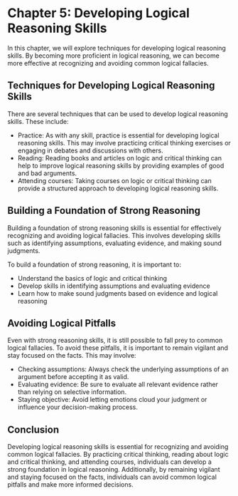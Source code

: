 Chapter 5: Developing Logical Reasoning Skills
==============================================

In this chapter, we will explore techniques for developing logical reasoning skills. By becoming more proficient in logical reasoning, we can become more effective at recognizing and avoiding common logical fallacies.

Techniques for Developing Logical Reasoning Skills
--------------------------------------------------

There are several techniques that can be used to develop logical reasoning skills. These include:

* Practice: As with any skill, practice is essential for developing logical reasoning skills. This may involve practicing critical thinking exercises or engaging in debates and discussions with others.
* Reading: Reading books and articles on logic and critical thinking can help to improve logical reasoning skills by providing examples of good and bad arguments.
* Attending courses: Taking courses on logic or critical thinking can provide a structured approach to developing logical reasoning skills.

Building a Foundation of Strong Reasoning
-----------------------------------------

Building a foundation of strong reasoning skills is essential for effectively recognizing and avoiding logical fallacies. This involves developing skills such as identifying assumptions, evaluating evidence, and making sound judgments.

To build a foundation of strong reasoning, it is important to:

* Understand the basics of logic and critical thinking
* Develop skills in identifying assumptions and evaluating evidence
* Learn how to make sound judgments based on evidence and logical reasoning

Avoiding Logical Pitfalls
-------------------------

Even with strong reasoning skills, it is still possible to fall prey to common logical fallacies. To avoid these pitfalls, it is important to remain vigilant and stay focused on the facts. This may involve:

* Checking assumptions: Always check the underlying assumptions of an argument before accepting it as valid.
* Evaluating evidence: Be sure to evaluate all relevant evidence rather than relying on selective information.
* Staying objective: Avoid letting emotions cloud your judgment or influence your decision-making process.

Conclusion
----------

Developing logical reasoning skills is essential for recognizing and avoiding common logical fallacies. By practicing critical thinking, reading about logic and critical thinking, and attending courses, individuals can develop a strong foundation in logical reasoning. Additionally, by remaining vigilant and staying focused on the facts, individuals can avoid common logical pitfalls and make more informed decisions.
